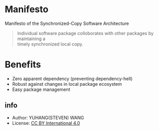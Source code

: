# Manifesto
Manifesto of the Synchronized-Copy Software Architecture
> Individual software package colloborates with other packages by maintaining a  
> timely synchronized local copy.

# Benefits
* Zero apparent dependency (preventing dependency-hell)
* Robust against changes in local package ecosystem
* Easy package management

## info
* Author: YUHANG(STEVEN) WANG
* License: [CC BY International 4.0](https://creativecommons.org/licenses/by/4.0/)

